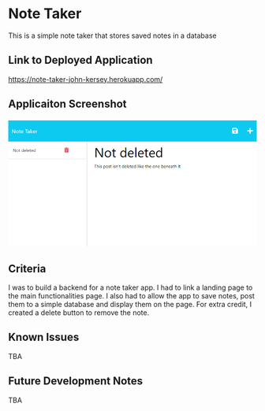 # Note Taker

This is a simple note taker that stores saved notes in a database

## Link to Deployed Application

<https://note-taker-john-kersey.herokuapp.com/>

## Applicaiton Screenshot

![Screenshot of the Application](./Assets/Screenshot%202023-05-11%20164610.png)

## Criteria 

I was to build a backend for a note taker app. I had to link a landing page to the main functionalities page. I also had to allow the app to save notes, post them to a simple database and display them on the page. For extra credit, I created a delete button to remove the note.

## Known Issues

TBA

## Future Development Notes

TBA

